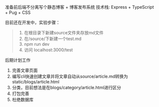 准备前后端不分离写个静态博客 + 博客发布系统
技术栈: Express + TypeScript + Pug + CSS

目前还在开发中，实验步骤：
> 1. 在根目录下新建source文件夹存放md文件
> 2. 在/source/下新建一个test.md
> 3. npm run dev
> 4. 访问 localhost:3000/test

后期计划工作
1. 完善文章页面
2. 编写cli快速创建文章并将文章自动从source/article.md转换为static/blogs/article.html
3. 分类，目前想法是在blogs/category/article.html进行区分
4. 打包完善
5. 杜绝数据库
